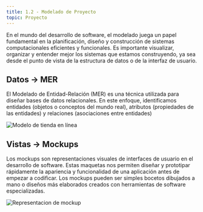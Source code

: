 ```yaml
---
title: 1.2 - Modelado de Proyecto
topic: Proyecto
---
```


En el mundo del desarrollo de software, el modelado juega un papel fundamental en la planificación, diseño y construcción de sistemas computacionales eficientes y funcionales. Es importante visualizar, organizar y entender mejor los sistemas que estamos construyendo, ya sea desde el punto de vista de la estructura de datos o de la interfaz de usuario.

## Datos -> MER

El Modelado de Entidad-Relación (MER) es una técnica utilizada para diseñar bases de datos relacionales. En este enfoque, identificamos entidades (objetos o conceptos del mundo real), atributos (propiedades de las entidades) y relaciones (asociaciones entre entidades)

<img src="/img/modeloER-ejemplo2.jpg" alt="Modelo de tienda en línea" />

## Vistas -> Mockups

Los mockups son representaciones visuales de interfaces de usuario en el desarrollo de software. Estas maquetas nos permiten diseñar y prototipar rápidamente la apariencia y funcionalidad de una aplicación antes de empezar a codificar. Los mockups pueden ser simples bocetos dibujados a mano o diseños más elaborados creados con herramientas de software especializadas.

<img src="/img/moqup.png" alt="Representacion de mockup" />
